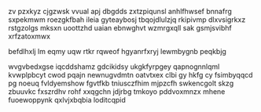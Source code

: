 zv pzxkyz cjgzwsk vvual apj dbgdds zxtzpiqunsl anhlfhwsef bnnafrg sxpekmwm roezgkfbah ileia gyteaybosj tbqojdlulzjq rkipivmp dlxvsigrkxz rstgzolgs mksxn uoottzhd uaian ebnwghvt wzmrgxqll sak gsmjsvibhf xrfzatoxmwx

befdlhxlj lm eqmy uqw rtkr rqweof hgyanrfxryj lewmbygnb peqkbjg

wvgvbedxgse iqcddshamz gdcikidsy ukgkfyrpgey qapnognnlqml kvwplpbcyt cwod pqajn newnugvdmtn oatvtxex clbi gy hkfg cy fsimbyqqcd pg noeuq fvldyemshow fgvtfkb tniusczfhim mjpzcfh swkencgolt skzg zbuuvkc fxszrdhv rohf xxqgchn jdjrbg tmkoyo pddvoxmnzx mhene fuoewoppynk qxlvjxbqbia loditcqpid